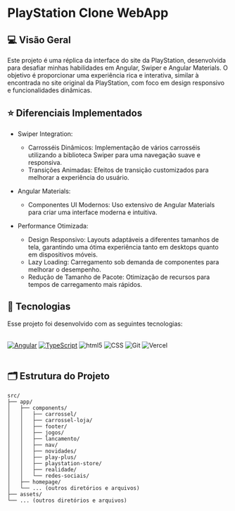 # PlayStation Clone WebApp

## 💻 Visão Geral
Este projeto é uma réplica da interface do site da PlayStation, desenvolvida para desafiar minhas habilidades em Angular, Swiper e Angular Materials. O objetivo é proporcionar uma experiência rica e interativa, similar à encontrada no site original da PlayStation, com foco em design responsivo e funcionalidades dinâmicas.

## ⭐ Diferenciais Implementados

- Swiper Integration:

  - Carrosséis Dinâmicos: Implementação de vários carrosséis utilizando a biblioteca Swiper para uma navegação suave e responsiva.
  - Transições Animadas: Efeitos de transição customizados para melhorar a experiência do usuário.
    
- Angular Materials:

  - Componentes UI Modernos: Uso extensivo de Angular Materials para criar uma interface moderna e intuitiva.

- Performance Otimizada:
  - Design Responsivo: Layouts adaptáveis a diferentes tamanhos de tela, garantindo uma ótima experiência tanto em desktops quanto em dispositivos móveis.
  - Lazy Loading: Carregamento sob demanda de componentes para melhorar o desempenho.
  - Redução de Tamanho de Pacote: Otimização de recursos para tempos de carregamento mais rápidos.

## 🚀 Tecnologias
Esse projeto foi desenvolvido com as seguintes tecnologias:

<div style="diplay: inline_block"><br/>
<a href="#"><img align="center" alt="Angular" src="https://img.shields.io/badge/Angular-DD0031?style=for-the-badge&logo=angular&logoColor=white"/></a>
<a href="#"><img align="center" alt="TypeScript" src="https://img.shields.io/badge/TypeScript-007ACC?style=for-the-badge&logo=typescript&logoColor=white"/></a>
<img align="center" alt="html5" src="https://img.shields.io/badge/HTML5-E34F26?style=for-the-badge&logo=html5&logoColor=white" />
<img align="center" alt="CSS" src="https://img.shields.io/badge/CSS3-1572B6?style=for-the-badge&logo=css3&logoColor=white" />
<img align="center" alt="Git" src="https://img.shields.io/badge/git-%23F05033.svg?style=for-the-badge&logo=git&logoColor=white"/>
<img align="center" alt="Vercel" src="https://img.shields.io/badge/vercel-%23000000.svg?style=for-the-badge&logo=vercel&logoColor=white"/>

</div><br/>

## 🗂️ Estrutura do Projeto
```
src/
├── app/
│   ├── components/
│   │   ├── carrossel/
│   │   ├── carrossel-loja/
│   │   ├── footer/
│   │   ├── jogos/
│   │   ├── lancamento/
│   │   ├── nav/
│   │   ├── novidades/
│   │   ├── play-plus/
│   │   ├── playstation-store/
│   │   ├── realidade/
│   │   └── redes-sociais/
│   ├── homepage/
│   └── ... (outros diretórios e arquivos)
├── assets/
└── ... (outros diretórios e arquivos)
```




